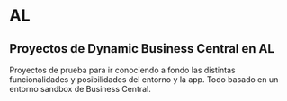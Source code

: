 # AL
## Proyectos de Dynamic Business Central en AL

Proyectos de prueba para ir conociendo a fondo las distintas funcionalidades y posibilidades del entorno y la app. Todo basado en un entorno sandbox de Business Central.
